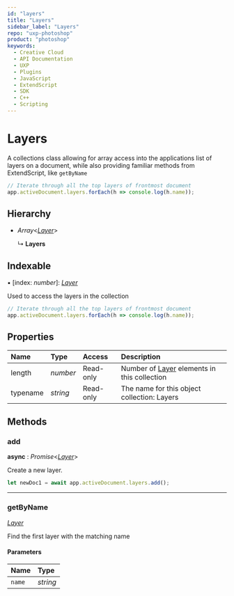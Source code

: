 ```yaml
---
id: "layers"
title: "Layers"
sidebar_label: "Layers"
repo: "uxp-photoshop"
product: "photoshop"
keywords:
  - Creative Cloud
  - API Documentation
  - UXP
  - Plugins
  - JavaScript
  - ExtendScript
  - SDK
  - C++
  - Scripting
---
```


# Layers

A collections class allowing for array access into the applications
list of layers on a document,
while also providing familiar methods from ExtendScript, like `getByName`

```javascript
// Iterate through all the top layers of frontmost document
app.activeDocument.layers.forEach(h => console.log(h.name));
```

## Hierarchy

- *Array*<[*Layer*](/ps_reference/classes/layer/)\>

  ↳ **Layers**

## Indexable

▪ [index: *number*]: [*Layer*](/ps_reference/classes/layer/)

Used to access the layers in the collection

```javascript
// Iterate through all the top layers of frontmost document
app.activeDocument.layers.forEach(h => console.log(h.name));
```

## Properties

| Name | Type | Access | Description |
| :------ | :------ | :------ | :------ |
| length | *number* | Read-only | Number of [Layer](/ps_reference/modules/layer/) elements in this collection |
| typename | *string* | Read-only | The name for this object collection: Layers |

## Methods

### add

**async** : *Promise*<[*Layer*](/ps_reference/classes/layer/)\>

Create a new layer.

```javascript
let newDoc1 = await app.activeDocument.layers.add();
```

___

### getByName

[*Layer*](/ps_reference/classes/layer/)

Find the first layer with the matching name

#### Parameters

| Name | Type |
| :------ | :------ |
| `name` | *string* |
